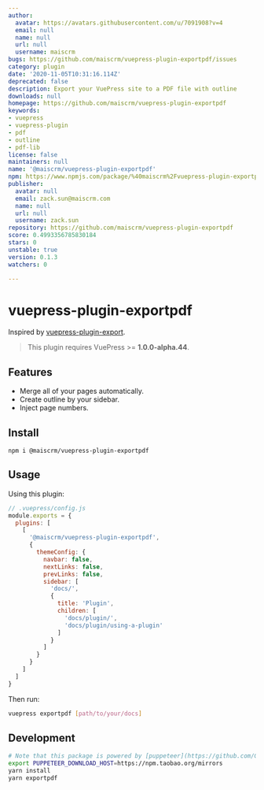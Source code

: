 ```yaml
---
author:
  avatar: https://avatars.githubusercontent.com/u/7091908?v=4
  email: null
  name: null
  url: null
  username: maiscrm
bugs: https://github.com/maiscrm/vuepress-plugin-exportpdf/issues
category: plugin
date: '2020-11-05T10:31:16.114Z'
deprecated: false
description: Export your VuePress site to a PDF file with outline
downloads: null
homepage: https://github.com/maiscrm/vuepress-plugin-exportpdf
keywords:
- vuepress
- vuepress-plugin
- pdf
- outline
- pdf-lib
license: false
maintainers: null
name: '@maiscrm/vuepress-plugin-exportpdf'
npm: https://www.npmjs.com/package/%40maiscrm%2Fvuepress-plugin-exportpdf
publisher:
  avatar: null
  email: zack.sun@maiscrm.com
  name: null
  url: null
  username: zack.sun
repository: https://github.com/maiscrm/vuepress-plugin-exportpdf
score: 0.4993356785830184
stars: 0
unstable: true
version: 0.1.3
watchers: 0

---
```


# vuepress-plugin-exportpdf

Inspired by [vuepress-plugin-export](https://github.com/ulivz/vuepress-plugin-export).

> This plugin requires VuePress >= **1.0.0-alpha.44**.

## Features

- Merge all of your pages automatically.
- Create outline by your sidebar.
- Inject page numbers.

## Install

```shell
npm i @maiscrm/vuepress-plugin-exportpdf
```

## Usage

Using this plugin:

```javascript
// .vuepress/config.js
module.exports = {
  plugins: [
    [
      '@maiscrm/vuepress-plugin-exportpdf',
      {
        themeConfig: {
          navbar: false,
          nextLinks: false,
          prevLinks: false,
          sidebar: [
            'docs/',
            {
              title: 'Plugin',
              children: [
                'docs/plugin/',
                'docs/plugin/using-a-plugin'
              ]
            }
          ]
        }
      }
    ]
  ]
}
```

Then run:

```bash
vuepress exportpdf [path/to/your/docs]
```

## Development

```bash
# Note that this package is powered by [puppeteer](https://github.com/GoogleChrome/puppeteer), if you are in a mysterious wall, consider setting this [environment variables](https://github.com/GoogleChrome/puppeteer/blob/v1.11.0/docs/api.md#environment-variables) before installation.
export PUPPETEER_DOWNLOAD_HOST=https://npm.taobao.org/mirrors
yarn install
yarn exportpdf
```
